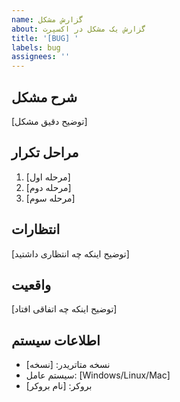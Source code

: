 ```yaml
---
name: گزارش مشکل
about: گزارش یک مشکل در اکسپرت
title: '[BUG] '
labels: bug
assignees: ''
---
```


## شرح مشکل
[توضیح دقیق مشکل]

## مراحل تکرار
1. [مرحله اول]
2. [مرحله دوم]
3. [مرحله سوم]

## انتظارات
[توضیح اینکه چه انتظاری داشتید]

## واقعیت
[توضیح اینکه چه اتفاقی افتاد]

## اطلاعات سیستم
- نسخه متاتریدر: [نسخه]
- سیستم عامل: [Windows/Linux/Mac]
- بروکر: [نام بروکر] 
